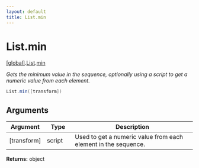 ```yaml
---
layout: default
title: List.min
---
```


# List.min

[\[global\]]({{site.baseurl}}/docs/).[List]({{site.baseurl}}/docs/List/).[min]({{site.baseurl}}/docs/List/min/)

_Gets the minimum value in the sequence, optionally using a script to get a numeric value from each element._

```cs
List.min([transform])
```

## Arguments

<table>
  <col width="15%">
  <col width="15%">
  <thead>
    <tr>
      <th>Argument</th>
      <th>Type</th>
      <th>Description</th>
    </tr>
  </thead>
  <tbody>
    <tr>
      <td>[transform]</td>
      <td>script</td>
      <td>Used to get a numeric value from each element in the sequence.</td>
    </tr>
  </tbody>
</table>

**Returns:** object
